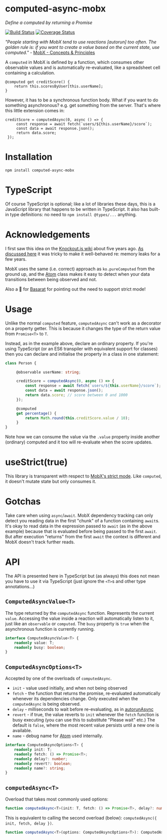 # computed-async-mobx
_Define a computed by returning a Promise_

[![Build Status](https://travis-ci.org/danielearwicker/computed-async-mobx.svg?branch=master)](https://travis-ci.org/danielearwicker/computed-async-mobx)
[![Coverage Status](https://coveralls.io/repos/danielearwicker/computed-async-mobx/badge.svg?branch=master&service=github)](https://coveralls.io/github/danielearwicker/computed-async-mobx?branch=master)

*"People starting with MobX tend to use reactions [autorun] too often. The golden rule is: if you want to create a value based on the current state, use computed."* - [MobX - Concepts & Principles](http://mobxjs.github.io/mobx/intro/concepts.html)

A `computed` in MobX is defined by a function, which consumes other observable values and is automatically re-evaluated, like a spreadsheet cell containing a calculation.

    @computed get creditScore() {
        return this.scoresByUser[this.userName];
    }

However, it has to be a synchronous function body. What if you want to do something asynchronous? e.g. get something from the server. That's where this little extension comes in:

    creditScore = computedAsync(0, async () => {
         const response = await fetch(`users/${this.userName}/score`);
         const data = await response.json();
         return data.score;
     });

# Installation

    npm install computed-async-mobx

# TypeScript

Of course TypeScript is optional; like a lot of libraries these days, this is a JavaScript library that happens to be written in TypeScript. It also has built-in type definitions: no need to `npm install @types/...` anything.

# Acknowledgements

I first saw this idea on the [Knockout.js wiki](https://github.com/knockout/knockout/wiki/Asynchronous-Dependent-Observables) about five years ago. [As discussed here](https://smellegantcode.wordpress.com/2015/02/21/knockout-clear-fully-automatic-cleanup-in-knockoutjs-3-3/) it was tricky to make it well-behaved re: memory leaks for a few years.

MobX uses the same (i.e. correct) approach as `ko.pureComputed` from the ground up, and the [Atom](http://mobxjs.github.io/mobx/refguide/extending.html#atoms) class makes it easy to detect when your data transitions between being observed and not.

Also a :rose: for [Basarat](https://github.com/basarat) for pointing out the need to support strict mode!

# Usage

Unlike the normal `computed` feature, `computedAsync` can't work as a decorator on a property getter. This is because it changes the type of the return value from `Promise<T>` to `T`.

Instead, as in the example above, declare an ordinary property. If you're using TypeScript (or an ES6 transpiler with equivalent support for classes) then you can declare and initialise the property in a class in one statement:

```ts
class Person {

     @observable userName: string;

     creditScore = computedAsync(0, async () => {
         const response = await fetch(`users/${this.userName}/score`);
         const data = await response.json();
         return data.score; // score between 0 and 1000
     });

     @computed
     get percentage() {
         return Math.round(this.creditScore.value / 10);
     }
}
```

Note how we can consume the value via the `.value` property inside another (ordinary) computed and it too will re-evaluate when the score updates.

# useStrict(true)

This library is transparent with respect to [MobX's strict mode](https://github.com/mobxjs/mobx/blob/gh-pages/docs/refguide/api.md#usestrict). Like `computed`, it doesn't mutate state but only consumes it.

# Gotchas

Take care when using `async`/`await`. MobX dependency tracking can only detect you reading data in the first "chunk" of a function containing `await`s. It's okay to read data in the expression passed to `await` (as in the above example) because that is evaluated before being passed to the first `await`. But after execution "returns" from the first `await` the context is different and MobX doesn't track further reads.

# API

The API is presented here in TypeScript but (as always) this does not mean you have to use it via TypeScript (just ignore the `<T>`s and other type annotations...)

## `ComputedAsyncValue<T>`

The type returned by the `computedAsync` function. Represents the current `value`. Accessing the value inside a reaction will automatically listen to it, just like an `observable` or `computed`. The `busy` property is `true` when the asynchronous function is currently running.

```ts
interface ComputedAsyncValue<T> {
    readonly value: T;
    readonly busy: boolean;
}
```

## `ComputedAsyncOptions<T>`

Accepted by one of the overloads of `computedAsync`.

* `init` - value used initially, and when not being observed
* `fetch` - the function that returns the promise, re-evaluated automatically whenever its dependencies change. Only executed when the `computedAsync` is being observed.
* `delay` - milliseconds to wait before re-evaluating, as in [autorunAsync](http://mobxjs.github.io/mobx/refguide/autorun-async.html)
* `revert` - if true, the value reverts to `init` whenever the `fetch` function is busy executing (you can use this to substitute "Please wait" etc.) The default is `false`, where the most recent value persists until a new one is available.
* `name` - debug name for [Atom](http://mobxjs.github.io/mobx/refguide/extending.html#atoms) used internally.

```ts
interface ComputedAsyncOptions<T> {
    readonly init: T;
    readonly fetch: () => Promise<T>;
    readonly delay?: number;
    readonly revert?: boolean;
    readonly name?: string;
}
```

## `computedAsync<T>`

Overload that takes most commonly used options:

```ts
function computedAsync<T>(init: T, fetch: () => Promise<T>, delay?: number): ComputedAsyncValue<T>;
```

This is equivalent to calling the second overload (below): `computedAsync({ init, fetch, delay })`.

```ts
function computedAsync<T>(options: ComputedAsyncOptions<T>): ComputedAsyncValue<T>;
```

